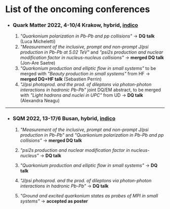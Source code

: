 # List of the oncoming conferences

- ### Quark Matter 2022, 4-10/4 Krakow, hybrid, [indico](https://indico.cern.ch/event/895086/)
  1. *"Quarkonium polarization in Pb-Pb and pp collisions"* &rarr; **DQ talk** (Luca Micheletti)
  2. *"Measurement of the inclusive, prompt and non-prompt J/psi production in Pb-Pb at 5.02 TeV"* and *"psi2s production and nuclear modification factor in nucleus-nucleus collisions"* &rarr; **merged DQ talk** (Jon-Are Saetre)
  3. *"Quarkonium production and elliptic flow in small systems"* to be merged with *"Beauty production in small systems"* from HF &rarr; **merged DQ+HF talk** (Sebastien Perrin)
  4. *"J/psi photoprod. and the prod. of dileptons via photon-photon interactions in hadronic Pb-Pb"* joint DQ/EM abstract, to be merged with *"Light hadrons and nuclei in UPC"* from UD &rarr; **DQ talk** (Alexandra Neagu)

---

- ### SQM 2022, 13-17/6 Busan, hybrid, [indico](https://sqm2022.pusan.ac.kr/)
  1. *"Measurement of the inclusive, prompt and non-prompt J/psi production in Pb-Pb"* and *"Quarkonium polarization in Pb-Pb and pp collisions"* &rarr; **merged DQ talk**

  2. *"psi2s production and nuclear modification factor in nucleus-nucleus"* &rarr; **DQ talk**

  3. *"Quarkonium production and elliptic flow in small systems"* &rarr; **DQ talk**

  4. *"J/psi photoprod. and the prod. of dileptons via photon-photon interactions in hadronic Pb-Pb"* &rarr; **DQ talk**

  5. *"Ground and excited quarkonium states as probes of MPI in small systems"* &rarr; **accepted as poster**
